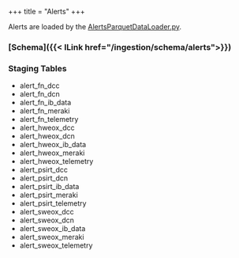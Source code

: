 +++
title = "Alerts"
+++

Alerts are loaded by the [AlertsParquetDataLoader.py](https://www-github3.cisco.com/cxe/cp-asset-data-pipeline/blob/master/glue/cp-asset-data-import-job/csco/dp/job/AlertsParquetDataLoader.py).

### [Schema]({{< ILink href="/ingestion/schema/alerts">}})

### Staging Tables
- alert_fn_dcc
- alert_fn_dcn
- alert_fn_ib_data
- alert_fn_meraki
- alert_fn_telemetry
- alert_hweox_dcc
- alert_hweox_dcn
- alert_hweox_ib_data
- alert_hweox_meraki
- alert_hweox_telemetry
- alert_psirt_dcc
- alert_psirt_dcn
- alert_psirt_ib_data
- alert_psirt_meraki
- alert_psirt_telemetry
- alert_sweox_dcc
- alert_sweox_dcn
- alert_sweox_ib_data
- alert_sweox_meraki
- alert_sweox_telemetry
